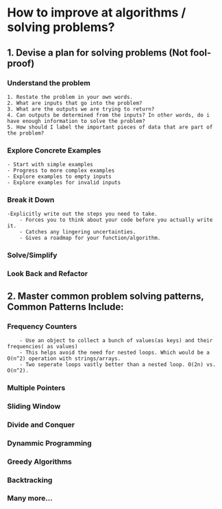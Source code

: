 # How to improve at algorithms / solving problems? 
 
## 1. Devise a plan for solving problems (Not fool-proof)

### Understand the problem
    1. Restate the problem in your own words.
    2. What are inputs that go into the problem?
    3. What are the outputs we are trying to return?
    4. Can outputs be determined from the inputs? In other words, do i have enough information to solve the problem?
    5. How should I label the important pieces of data that are part of the problem?

### Explore Concrete Examples
    - Start with simple examples
    - Progress to more complex examples
    - Explore examples to empty inputs
    - Explore examples for invalid inputs

### Break it Down
    -Explicitly write out the steps you need to take.
        - Forces you to think about your code before you actually write it. 
        - Catches any lingering uncertainties.
        - Gives a roadmap for your function/algorithm. 

### Solve/Simplify

### Look Back and Refactor

## 2. Master common problem solving patterns, Common Patterns Include:


### Frequency Counters
        - Use an object to collect a bunch of values(as keys) and their frequencies( as values)
        - This helps avoid the need for nested loops. Which would be a O(n^2) operation with strings/arrays.
        - Two seperate loops vastly better than a nested loop. O(2n) vs. O(n^2).
        
###  Multiple Pointers
###  Sliding Window
### Divide and Conquer
###  Dynammic Programming
###  Greedy Algorithms
###  Backtracking
###  Many more... 
